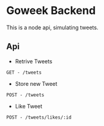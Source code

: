# Goweek Backend

This is a node api, simulating tweets.

## Api

- Retrive Tweets

```
GET - /tweets
```

- Store new Tweet

```
POST - /tweets
```

- Like Tweet

```
POST - /tweets/likes/:id
```
